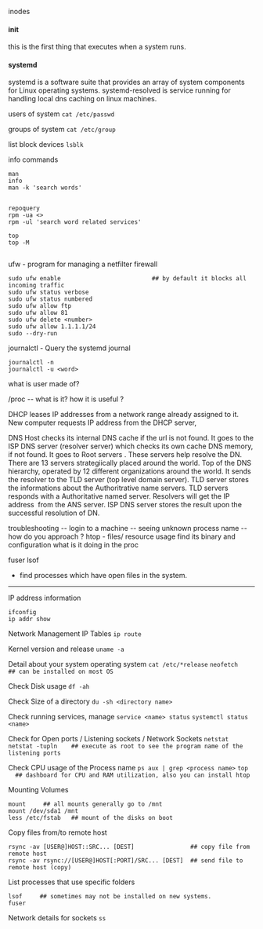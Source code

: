 inodes

#### init
this is the first thing that executes when a system runs.

#### systemd
systemd is a software suite that provides an array of system components for Linux operating systems.
systemd-resolved is service running for handling local dns caching on linux machines.

users of system
`cat /etc/passwd`

groups of system
`cat /etc/group`

list block devices
`lsblk`

info commands
```
man
info
man -k 'search words'
```

```

repoquery
rpm -ua <>
rpm -ul 'search word related services'

top
top -M


```



ufw - program for managing a netfilter firewall
```
sudo ufw enable                          ## by default it blocks all incoming traffic
sudo ufw status verbose
sudo ufw status numbered
sudo ufw allow ftp
sudo ufw allow 81
sudo ufw delete <number>
sudo ufw allow 1.1.1.1/24
sudo --dry-run
```

journalctl - Query the systemd journal
```
journalctl -n
journalctl -u <word>
```

what is user made of?

/proc -- what is it? how it is useful ?


DHCP leases IP addresses from a network range already assigned to it. New computer requests IP address from the DHCP server,


DNS
Host checks its internal DNS cache if the url is not found.
It goes to the ISP DNS server (resolver server) which checks its own cache DNS memory, if not found.
It goes to Root servers . These servers help resolve the DN. There are 13 servers strategiically placed around the world. Top of the DNS hierarchy, operated by 12 different organizations around the world.
It sends the resolver to the TLD server (top level domain server). TLD server stores the informations about the Authoritrative name servers. TLD servers responds with a Authoritative named server. Resolvers will get the IP address  from the ANS server. ISP DNS server stores the result upon the successful resolution of DN.


troubleshooting --
login to a machine -- seeing unknown process name -- how do you approach ?
htop - files/ resource usage
find its binary and configuration
what is it doing in the proc



fuser
lsof
- find processes which have open files in the system.




---

IP address information
```
ifconfig
ip addr show
```

Network Management IP Tables
`ip route`


Kernel version and release
`uname -a`



Detail about your system operating system
`cat /etc/*release`
`neofetch     ## can be installed on most OS`


Check Disk usage
`df -ah`


Check Size of a directory
`du -sh <directory name>`


Check running services, manage
`service <name> status`
`systemctl status <name>`


Check for Open ports / Listening sockets / Network Sockets
`netstat`
`netstat -tupln    ## execute as root to see the program name of the listening ports`


Check CPU usage of the Process name
`ps aux | grep <process name>`
`top    ## dashboard for CPU and RAM utilization, also you can install htop`


Mounting Volumes
```
mount     ## all mounts generally go to /mnt
mount /dev/sda1 /mnt
less /etc/fstab   ## mount of the disks on boot
```


Copy files from/to remote host
```
rsync -av [USER@]HOST::SRC... [DEST]                ## copy file from remote host
rsync -av rsync://[USER@]HOST[:PORT]/SRC... [DEST]  ## send file to remote host (copy)
```

List processes that use specific folders
```
lsof     ## sometimes may not be installed on new systems.
fuser
```

Network details for sockets
`ss`





